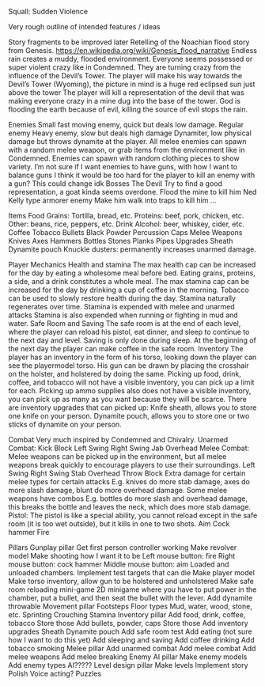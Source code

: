 Squall: Sudden Violence

Very rough outline of intended features / ideas

Story fragments to be improved later
Retelling of the Noachian flood story from Genesis.
https://en.wikipedia.org/wiki/Genesis_flood_narrative
Endless rain creates a muddy, flooded environment.
Everyone seems possessed or super violent crazy like in Condemned.
They are turning crazy from the influence of the Devil’s Tower.
The player will make his way towards the Devil’s Tower (Wyoming), the picture in mind is a huge red eclipsed sun just above the tower
The player will kill a representation of the devil that was making everyone crazy in a mine dug into the base of the tower.
God is flooding the earth because of evil, killing the source of evil stops the rain.

Enemies
Small fast moving enemy, quick but deals low damage.
Regular enemy
Heavy enemy, slow but deals high damage
Dynamiter, low physical damage but throws dynamite at the player.
All melee enemies can spawn with a random melee weapon, or grab items from the environment like in Condemned.
Enemies can spawn with random clothing pieces to show variety.
I’m not sure if I want enemies to have guns, with how I want to balance guns I think it would be too hard for the player to kill an enemy with a gun? This could change idk
Bosses
The Devil
Try to find a good representation, a goat kinda seems overdone.
Flood the mine to kill him
Ned Kelly type armorer enemy
Make him walk into traps to kill him
…

Items
Food
Grains: Tortilla, bread, etc.
Proteins: beef, pork, chicken, etc.
Other: beans, rice, peppers, etc.
Drink
Alcohol: beer, whiskey, cider, etc.
Coffee
Tobacco
Bullets
Black Powder
Percussion Caps
Melee Weapons
Knives
Axes
Hammers
Bottles
Stones
Planks
Pipes
Upgrades
Sheath
Dynamite pouch
Knuckle dusters: permanently increases unarmed damage.

Player Mechanics
Health and stamina
The max health cap can be increased for the day by eating a wholesome meal before bed. Eating grains, proteins, a side, and a drink constitutes a whole meal.
The max stamina cap can be increased for the day by drinking a cup of coffee in the morning.
Tobacco can be used to slowly restore health during the day.
Stamina naturally regenerates over time.
Stamina is expended with melee and unarmed attacks
Stamina is also expended when running or fighting in mud and water.
Safe Room and Saving
The safe room is at the end of each level, where the player can reload his pistol, eat dinner, and sleep to continue to the next day and level.
Saving is only done during sleep.
At the beginning of the next day the player can make coffee in the safe room.
Inventory
The player has an inventory in the form of his torso, looking down the player can see the playermodel torso.
His gun can be drawn by placing the crosshair on the holster, and holstered by doing the same.
Picking up food, drink, coffee, and tobacco will not have a visible inventory, you can pick up a limit for each.
Picking up ammo supplies also does not have a visible inventory, you can pick up as many as you want because they will be scarce.
There are inventory upgrades that can picked up:
Knife sheath, allows you to store one knife on your person.
Dynamite pouch, allows you to store one or two sticks of dynamite on your person.

Combat
Very much inspired by Condemned and Chivalry.
Unarmed Combat:
Kick
Block
Left Swing
Right Swing
Jab
Overhead
Melee Combat: Melee weapons can be picked up in the environment, but all melee weapons break quickly to encourage players to use their surroundings.
Left Swing
Right Swing
Stab
Overhead
Throw
Block
Extra damage for certain melee types for certain attacks
E.g. knives do more stab damage, axes do more slash damage, blunt do more overhead damage.
Some melee weapons have combos
E.g. bottles do more slash and overhead damage, this breaks the bottle and leaves the neck, which does more stab damage.
Pistol: The pistol is like a special ability, you cannot reload except in the safe room (it is too wet outside), but it kills in one to two shots.
Aim
Cock hammer
Fire

Pillars
Gunplay pillar
Get first person controller working
Make revolver model
Make shooting how I want it to be
Left mouse button: fire
Right mouse button: cock hammer
Middle mouse button: aim
Loaded and unloaded chambers.
Implement test targets that can die
Make player model
Make torso inventory, allow gun to be holstered and unholstered
Make safe room reloading mini-game
2D minigame where you have to put power in the chamber, put a bullet, and then seat the bullet with the lever.
Add dynamite throwable
Movement pillar
Footsteps
Floor types
Mud, water, wood, stone, etc.
Sprinting
Crouching
Stamina
Inventory pillar
Add food, drink, coffee, tobacco
Store those
Add bullets, powder, caps
Store those
Add inventory upgrades
Sheath
Dynamite pouch
Add safe room test
Add eating (not sure how I want to do this yet)
Add sleeping and saving
Add coffee drinking
Add tobacco smoking
Melee pillar
Add unarmed combat
Add melee combat
Add melee weapons
Add melee breaking
Enemy AI pillar
Make enemy models
Add enemy types
AI?????
Level design pillar
Make levels
Implement story
Polish
Voice acting?
Puzzles
